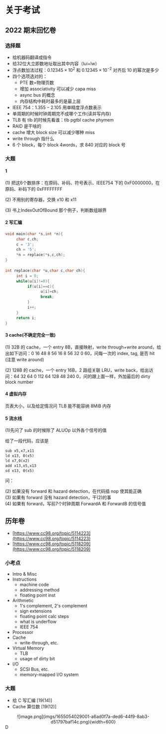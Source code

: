 # 关于考试

## 2022 期末回忆卷

### 选择题
- 给机器码翻译成指令
- 给32位大立即数地址取出其中内容（lui+lw）
- 浮点数加法过程：$0.12345 \times 10^2$ 和 $0.12345 \times 10^{-2}$ 对齐后 10 的幂次是多少
- 四个选项选对的：
    - PTE 数=物理页数
    - 增加 associativity 可以减少 capa miss
    - async bus 的概念
    - 内存结构中耗时最多的是最上层
- IEEE 754：$1.355-2.105$ 用单精度浮点数表示
- 单周期的时候时钟周期完不成哪个工作(读并写内存)
- TLB 有 tlb 的时候先看谁：tlb pgtbl cache phymem
- RAID 是干啥的
- cache 增大 block size 可以减少哪种 miss
- write through 指什么
- 6 个 block，每个 block 4words，求 840 对应的 block 号


### 大题

#### 1
(1) 把这6个数排序：在原码、补码、符号表示、IEEE754 下的 0xF0000000，在原码、补码下的 0xFFFFFFFF

(2) 不用别的寄存器，交换 x10 和 x11

(3) 书上IndexOutOfBound 那个例子，判断数组越界


#### 2 写汇编

```c
void main(char *s,int *n){
     char c,ch;
     c = '3';
     ch = '5';
     *n = replace(*s,c,ch);
}

int replace(char *u,char c,char ch){
     int i = 0;
     while(u[i]!=0){
          if(u[i]==c){
                u[i]=ch;
                break;
          }
          i++;
     }
     return i;
}
```

#### 3 cache(不确定完全一致)

(1) 32B 的 cache，一个 entry 8B，直接映射，write through+write around，给出如下访问：0 16 48 8 56 16 8 56 32 0 60，问每一次的 index, tag, 是否 hit<br />(注意 write around)

(2) 128B 的 cache，一个 entry 16B，2 路组关联 LRU，write back，给出访问：64 32 64 0 112 64 128 48 240 0，问的跟上面一样，外加最后的 dirty block number


#### 4 虚拟内存
页表大小，以及给定情况问 TLB 能不能容纳 8MiB 内存


#### 5 流水线
(1)先问了 sub 的时候除了 ALUOp 以外各个信号的值

给了一段代码，应该是

```
sub x5,x7,x11  
ld x13, 0(x5)  
ld x7,0(x2)  
add x13,x5,x13  
sd x13, 0(x5)
```

问：

(2) 如果没有 forward 和 hazard detection，在代码插 nop 使其能正确    
(3) 如果有 forward 没有 hazard detection，干(2)的事    
(4) 如果有 forward，写前7个时钟周期 ForwardA 和 ForwardB 的信号值


## 历年卷
- [https://www.cc98.org/topic/5114223](https://www.cc98.org/topic/5114223)
- [https://www.cc98.org/topic/5118209](https://www.cc98.org/topic/5118209)


### 小考点

- Intro & Misc
- Instructions
    - machine code
    - addressing method
    - floating point inst
- Arithmetic
    - 1's complement, 2's complement
    - sign extensions
    - floating point calc steps
    - what is underflow
    - IEEE 754 
- Processor
- Cache
    - write-through, etc.
- Virtual Memory
    - TLB
    - usage of dirty bit
- I/O
    - SCSI Bus, etc.
    - memory-mapped I/O system


### 大题

- 给 C 写汇编 [19(14)]
- Cache 算位数 [19(12)]


<center>![image.png](imgs/1655054029001-a6ad0f7a-ded6-44f9-8ab3-d51797baf14c.png){width=600}</center>
 D
